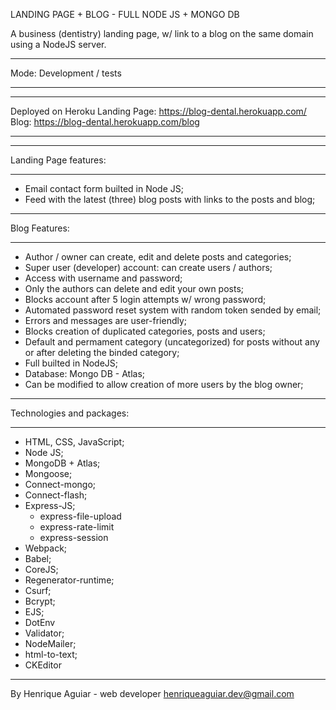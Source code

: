 LANDING PAGE + BLOG - FULL NODE JS + MONGO DB

A business (dentistry) landing page, w/ link to a blog on the same domain using a NodeJS server.

***********************************
Mode: Development / tests
***********************************

***********************************
Deployed on Heroku
Landing Page: https://blog-dental.herokuapp.com/
Blog: https://blog-dental.herokuapp.com/blog
***********************************

***********************************
Landing Page features:
***********************************
- Email contact form builted in Node JS;
- Feed with the latest (three) blog posts with links to the posts and blog;

***********************************
Blog Features:
***********************************
- Author / owner can create, edit and delete posts and categories;
- Super user (developer) account: can create users / authors;
- Access with username and password;
- Only the authors can delete and edit your own posts;
- Blocks account after 5 login attempts w/ wrong password;
- Automated password reset system with random token sended by email;
- Errors and messages are user-friendly;
- Blocks creation of duplicated categories, posts and users;
- Default and permament category (uncategorized) for posts without any or after deleting the binded category;
- Full builted in NodeJS;
- Database: Mongo DB - Atlas;
- Can be modified to allow creation of more users by the blog owner;

***********************************
Technologies and packages:
***********************************
- HTML, CSS, JavaScript;
- Node JS;
- MongoDB + Atlas;
- Mongoose;
- Connect-mongo;
- Connect-flash;
- Express-JS;
	- express-file-upload
	- express-rate-limit
	- express-session
- Webpack;
- Babel;
- CoreJS;
- Regenerator-runtime;
- Csurf;
- Bcrypt;
- EJS;
- DotEnv
- Validator;
- NodeMailer;
- html-to-text;
- CKEditor

**************************************************
By Henrique Aguiar - web developer
henriqueaguiar.dev@gmail.com

